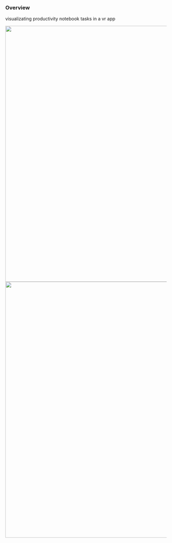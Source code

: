 ### Overview 

visualizating productivity notebook tasks in a vr app 

 <img src="https://github.com/rj-90/290A_classMaterials/blob/master/images/4.gif" width="800"> 
  <img src="https://github.com/rj-90/290A_classMaterials/blob/master/images/5.gif" width="800"> 

